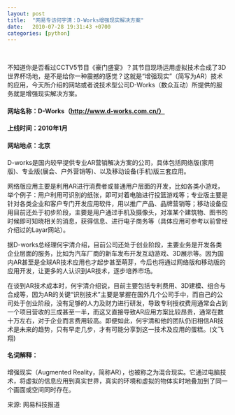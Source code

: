 ```yaml
---
layout: post
title:  "网易专访何宇清：D-Works增强现实解决方案"
date:   2010-07-28 19:31:43 +0700
categories: [python]
---
```

<br>

不知道你是否看过CCTV5节目《豪门盛宴》？其节目现场运用虚拟技术合成了3D世界杯场地，是不是给你一种震撼的感觉？这就是“增强现实”（简写为AR）技术的应用，今天所介绍的网站或者说技术型公司D-Works（数众互动）所提供的服务就是增强现实解决方案。


#### 网站名称：D-Works（http://www.d-works.com.cn/）

#### 上线时间：2010年1月

#### 网站地点：北京




D-works是国内较早提供专业AR营销解决方案的公司，具体包括网络版(家用版)、专业版(展会、户外营销等)、以及移动设备(手机)版三套应用。

 

网络版应用主要是利用AR进行消费者或普通用户层面的开发，比如各类小游戏，举个例子：用户利用可识别的纸张，即可对着电脑进行投篮游戏等；专业版主要是针对各类企业和客户专门开发应用软件，用以推广产品、品牌营销等；移动设备应用目前还处于初步阶段，主要是用户通过手机及摄像头，对准某个建筑物、图书的时候即可知晓相关的消息，获得信息、进行电子商务等（具体应用可参考以前曾经介绍过的Layar网站）。

 

据D-works总经理何宇清介绍，目前公司还处于创业阶段，主要业务是开发各类企业层面的服务，比如为汽车厂商的新车发布开发互动游戏、3D展示等。因为国内AR甚至是全球AR技术应用也才起步甚至萌芽，今后也将通过网络版和移动版的应用开发，让更多的人认识到AR技术，逐步培养市场。

 

在谈到AR技术成本时，何宇清介绍说，目前主要包括专利费用、3D建模、组合与合成等，因为AR的关键“识别技术”主要是掌握在国外几个公司手中，而自己的公司处于创业阶段，没有足够的人力及财力进行研发，导致专利授权费用通常会占到一个项目营收的三成甚至一半，而这又直接导致AR应用方案比较昂贵，通常在数十万左右，对于企业而言费用较高。即便如此，何宇清和他的团队仍旧相信AR技术是未来的趋势，只有早走几步，才有可能分享到这一技术及应用的蛋糕。(文飞翔)

 

#### 名词解释：

增强现实（Augmented Reality，简称AR），也被称之为混合现实。它通过电脑技术，将虚拟的信息应用到真实世界，真实的环境和虚拟的物体实时地叠加到了同一个画面或空间同时存在。

 
来源: 网易科技报道
